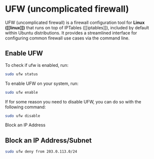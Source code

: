 # UFW (uncomplicated firewall)
UFW (uncomplicated firewall) is a firewall configuration tool for **Linux ([[linux]])** that runs on top of IPTables ([[iptables]]), included by default within Ubuntu distributions. It provides a streamlined interface for configuring common firewall use cases via the command line.

## Enable UFW

To check if ufw is enabled, run:
```bash
sudo ufw status
```

To enable UFW on your system, run:
```bash
sudo ufw enable
```

If for some reason you need to disable UFW, you can do so with the following command:
```bash
sudo ufw disable
```

Block an IP Address

## Block an IP Address/Subnet

```bash
sudo ufw deny from 203.0.113.0/24
```

